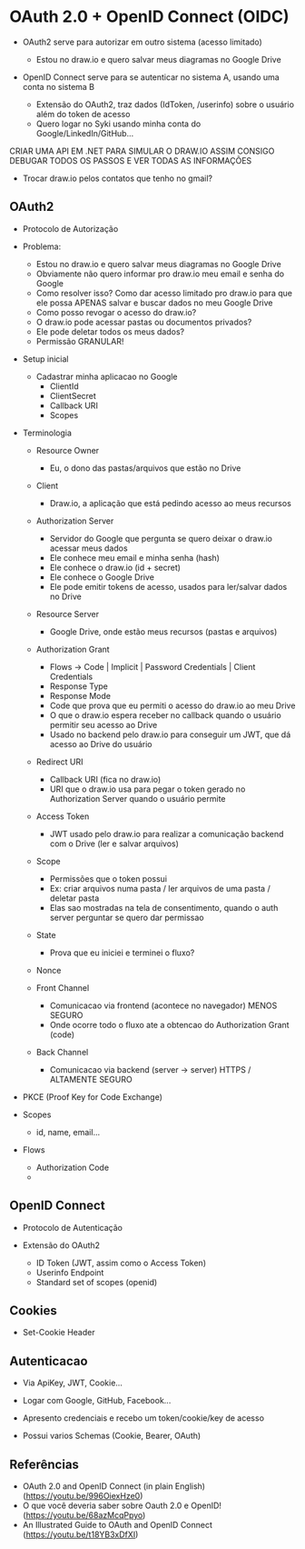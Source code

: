 # OAuth 2.0 + OpenID Connect (OIDC)

- OAuth2 serve para autorizar em outro sistema (acesso limitado)
    - Estou no draw.io e quero salvar meus diagramas no Google Drive

- OpenID Connect serve para se autenticar no sistema A, usando uma conta no sistema B
    - Extensão do OAuth2, traz dados (IdToken, /userinfo) sobre o usuário além do token de acesso
    - Quero logar no Syki usando minha conta do Google/LinkedIn/GitHub...

CRIAR UMA API EM .NET PARA SIMULAR O DRAW.IO
ASSIM CONSIGO DEBUGAR TODOS OS PASSOS E VER TODAS AS INFORMAÇÕES

- Trocar draw.io pelos contatos que tenho no gmail?




## OAuth2

- Protocolo de Autorização

- Problema:
    - Estou no draw.io e quero salvar meus diagramas no Google Drive
    - Obviamente não quero informar pro draw.io meu email e senha do Google
    - Como resolver isso? Como dar acesso limitado pro draw.io para que ele possa APENAS salvar e buscar dados no meu Google Drive
    - Como posso revogar o acesso do draw.io?
    - O draw.io pode acessar pastas ou documentos privados?
    - Ele pode deletar todos os meus dados?
    - Permissão GRANULAR!

- Setup inicial
    - Cadastrar minha aplicacao no Google
        - ClientId
        - ClientSecret
        - Callback URI
        - Scopes

- Terminologia
    - Resource Owner
        - Eu, o dono das pastas/arquivos que estão no Drive
    - Client
        - Draw.io, a aplicação que está pedindo acesso ao meus recursos
    - Authorization Server
        - Servidor do Google que pergunta se quero deixar o draw.io acessar meus dados
        - Ele conhece meu email e minha senha (hash)
        - Ele conhece o draw.io (id + secret)
        - Ele conhece o Google Drive
        - Ele pode emitir tokens de acesso, usados para ler/salvar dados no Drive
    - Resource Server
        - Google Drive, onde estão meus recursos (pastas e arquivos)
    - Authorization Grant
        - Flows -> Code | Implicit | Password Credentials | Client Credentials
        - Response Type
        - Response Mode
        - Code que prova que eu permiti o acesso do draw.io ao meu Drive
        - O que o draw.io espera receber no callback quando o usuário permitir seu acesso ao Drive
        - Usado no backend pelo draw.io para conseguir um JWT, que dá acesso ao Drive do usuário
    - Redirect URI
        - Callback URI (fica no draw.io)
        - URI que o draw.io usa para pegar o token gerado no Authorization Server quando o usuário permite
    - Access Token
        - JWT usado pelo draw.io para realizar a comunicação backend com o Drive (ler e salvar arquivos)
    - Scope
        - Permissões que o token possui
        - Ex: criar arquivos numa pasta / ler arquivos de uma pasta / deletar pasta
        - Elas sao mostradas na tela de consentimento, quando o auth server perguntar se quero dar permissao
    - State
        - Prova que eu iniciei e terminei o fluxo?
    - Nonce

    - Front Channel
        - Comunicacao via frontend (acontece no navegador) MENOS SEGURO
        - Onde ocorre todo o fluxo ate a obtencao do Authorization Grant (code)
    - Back Channel
        - Comunicacao via backend (server -> server) HTTPS / ALTAMENTE SEGURO





- PKCE (Proof Key for Code Exchange)

- Scopes
    - id, name, email...

- Flows
    - Authorization Code
    - 



## OpenID Connect

- Protocolo de Autenticação

- Extensão do OAuth2
    - ID Token (JWT, assim como o Access Token)
    - Userinfo Endpoint
    - Standard set of scopes (openid)





## Cookies

- Set-Cookie Header


## Autenticacao

- Via ApiKey, JWT, Cookie...
- Logar com Google, GitHub, Facebook...
- Apresento credenciais e recebo um token/cookie/key de acesso

- Possui varios Schemas (Cookie, Bearer, OAuth)

## Referências

- OAuth 2.0 and OpenID Connect (in plain English) (https://youtu.be/996OiexHze0)
- O que você deveria saber sobre Oauth 2.0 e OpenID! (https://youtu.be/68azMcqPpyo)
- An Illustrated Guide to OAuth and OpenID Connect (https://youtu.be/t18YB3xDfXI)






